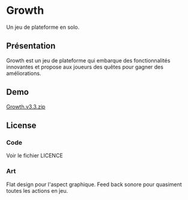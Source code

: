 Growth
===========
Un jeu de plateforme en solo.

Présentation
------------
Growth est un jeu de plateforme qui embarque des fonctionnalités innovantes et propose aux joueurs des quêtes pour gagner des améliorations.

Demo
--------
[Growth.v3.3.zip](https://data.bazin-maxence.tk/Growth.v3.3.zip)

License
-------
### Code
Voir le fichier LICENCE

### Art
Flat design pour l'aspect graphique.
Feed back sonore pour quasiment toutes les actions en jeu.

